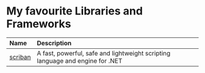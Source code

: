 # My favourite Libraries and Frameworks

| Name | Description |
| :--- | :--- |
|  [scriban](https://github.com/lunet-io/scriban) | A fast, powerful, safe and lightweight scripting language and engine for .NET |

